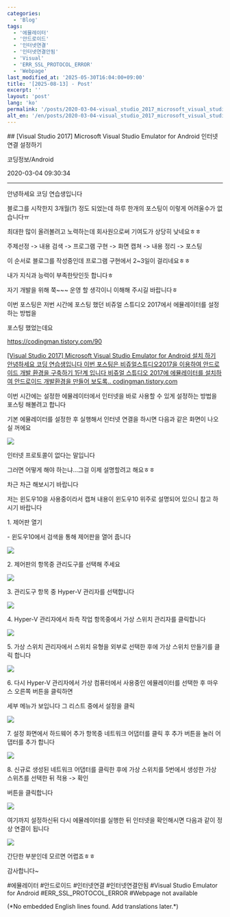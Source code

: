 ```yaml
---
categories:
  - 'Blog'
tags:
  - '에뮬레이터'
  - '안드로이드'
  - '인터넷연결'
  - '인터넷연결안됨'
  - 'Visual'
  - 'ERR_SSL_PROTOCOL_ERROR'
  - 'Webpage'
last_modified_at: '2025-05-30T16:04:00+09:00'
title: '[2025-08-13] - Post'
excerpt: ''
layout: 'post'
lang: 'ko'
permalink: '/posts/2020-03-04-visual_studio_2017_microsoft_visual_studio_emulator_for_android_인터넷_연결_설정하기/'
alt_en: '/en/posts/2020-03-04-visual_studio_2017_microsoft_visual_studio_emulator_for_android_인터넷_연결_설정하기/'
---
```


<div class="lang-panel lang-ko" lang="ko">
## [Visual Studio 2017] Microsoft Visual Studio Emulator for Android 인터넷 연결
설정하기

코딩정보/Android

2020-03-04 09:30:34

* * *

안녕하세요 코딩 연습생입니다

블로그를 시작한지 3개월(?) 정도 되었는데 하루 한개의 포스팅이 이렇게 어려울수가 없습니다ㅠ

최대한 많이 올려볼려고 노력하는데 회사원으로써 기여도가 상당히 낮네요ㅎㅎ

주제선정 -> 내용 검색 -> 프로그램 구현 -> 화면 캡쳐 -> 내용 정리 -> 포스팅

이 순서로 블로그를 작성중인데 프로그램 구현에서 2~3일이 걸리네요ㅎㅎ

내가 지식과 능력이 부족한탓인듯 합니다ㅎ

자기 개발을 위해 쭉~~~ 운영 할 생각이니 이해해 주시길 바랍니다ㅎ

이번 포스팅은 저번 시간에 포스팅 했던 비쥬얼 스튜디오 2017에서 에뮬레이터를 설정하는 방법을

포스팅 했었는데요

<https://codingman.tistory.com/90>

[ [Visual Studio 2017] Microsoft Visual Studio Emulator for Android 설치 하기
안녕하세요 코딩 연습생입니다 이번 포스팅은 비쥬얼스튜디오2017을 이용하여 안드로이드 개발 환경을 구축하기 1단계 입니다 비쥬얼 스튜디오
2017에 에뮬레이터를 설치하여 안드로이드 개발환경을 만들어 보도록.. codingman.tistory.com
](https://codingman.tistory.com/90)

이번 시간에는 설정한 에뮬레이터에서 인터넷을 바로 사용할 수 있게 설정하는 방법을 포스팅 해볼려고 합니다

기본 에뮬레이터를 설정한 후 실행해서 인터넷 연결을 하시면 다음과 같은 화면이 나오실 꺼에요

![](/assets/images/visual_studio_2017_microsoft_visual_studio_emulator_for_android_인터넷_연결_설정하기/img.jpg)

인터넷 프로토콜이 없다는 말입니다

그러면 어떻게 해야 하는냐...그걸 이제 설명할려고 해요ㅎㅎ

차근 차근 해보시기 바랍니다

저는 윈도우10을 사용중이라서 캡쳐 내용이 윈도우10 위주로 설명되어 있으니 참고 하시기 바랍니다

1\. 제어판 열기

\- 윈도우10에서 검색을 통해 제어판을 열어 줍니다

![](/assets/images/visual_studio_2017_microsoft_visual_studio_emulator_for_android_인터넷_연결_설정하기/img_1.jpg)

2\. 제어판의 항목중 관리도구를 선택해 주세요

![](/assets/images/visual_studio_2017_microsoft_visual_studio_emulator_for_android_인터넷_연결_설정하기/img_2.jpg)

3\. 관리도구 항목 중 Hyper-V 관리자를 선택합니다

![](/assets/images/visual_studio_2017_microsoft_visual_studio_emulator_for_android_인터넷_연결_설정하기/img_3.jpg)

4\. Hyper-V 관리자에서 좌측 작업 항목중에서 가상 스위치 관리자를 클릭합니다

![](/assets/images/visual_studio_2017_microsoft_visual_studio_emulator_for_android_인터넷_연결_설정하기/img_4.jpg)

5\. 가상 스위치 관리자에서 스위치 유형을 외부로 선택한 후에 가상 스위치 만들기를 클릭 합니다

![](/assets/images/visual_studio_2017_microsoft_visual_studio_emulator_for_android_인터넷_연결_설정하기/img_5.jpg)

6\. 다시 Hyper-V 관리자에서 가상 컴퓨터에서 사용중인 에뮬레이터를 선택한 후 마우스 오른쪽 버튼을 클릭하면

세부 메뉴가 보입니다 그 리스트 중에서 설정을 클릭

![](/assets/images/visual_studio_2017_microsoft_visual_studio_emulator_for_android_인터넷_연결_설정하기/img_6.jpg)

7\. 설정 화면에서 하드웨어 추가 항목중 네트워크 어댑터를 클릭 후 추가 버튼을 눌러 어댑터를 추가 합니다

![](/assets/images/visual_studio_2017_microsoft_visual_studio_emulator_for_android_인터넷_연결_설정하기/img_7.jpg)

8\. 신규로 생성된 네트워크 어댑터를 클릭한 후에 가상 스위치를 5번에서 생성한 가상 스위츠를 선택한 뒤 적용 -> 확인

버튼을 클릭합니다

![](/assets/images/visual_studio_2017_microsoft_visual_studio_emulator_for_android_인터넷_연결_설정하기/img_8.jpg)

여기까지 설정하신뒤 다시 에뮬레이터를 실행한 뒤 인터넷을 확인해시면 다음과 같이 정상 연결이 됩니다

![](/assets/images/visual_studio_2017_microsoft_visual_studio_emulator_for_android_인터넷_연결_설정하기/img_9.jpg)

간단한 부분인데 모르면 어렵죠ㅎㅎ

감사합니다~

  

#에뮬레이터 #안드로이드 #인터넷연결 #인터넷연결안됨 #Visual Studio Emulator for Android
#ERR_SSL_PROTOCOL_ERROR #Webpage not available


</div>
<div class="lang-panel lang-en" lang="en">
(*No embedded English lines found. Add translations later.*)

</div>
